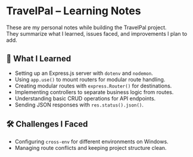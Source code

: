 # TravelPal – Learning Notes

These are my personal notes while building the TravelPal project.  
They summarize what I learned, issues faced, and improvements I plan to add.  

## 📌 What I Learned
- Setting up an Express.js server with `dotenv` and `nodemon`.
- Using `app.use()` to mount routers for modular route handling.
- Creating modular routes with `express.Router()` for destinations.
- Implementing controllers to separate business logic from routes.
- Understanding basic CRUD operations for API endpoints.
- Sending JSON responses with `res.status().json()`.

## 🛠️ Challenges I Faced
- Configuring `cross-env` for different environments on Windows.
- Managing route conflicts and keeping project structure clean.